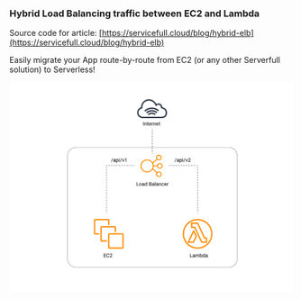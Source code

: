 ### Hybrid Load Balancing traffic between EC2 and Lambda

Source code for article: [https://servicefull.cloud/blog/hybrid-elb](https://servicefull.cloud/blog/hybrid-elb)

Easily migrate your App route-by-route from EC2 (or any other Serverfull solution) to Serverless!

![Hybrid Load Balancing](./hybrid-overview.png 'Hybrid Load Balancing')

